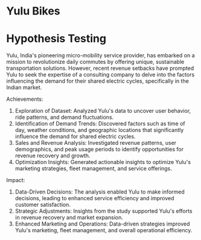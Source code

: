 # Yulu Bikes 
# Hypothesis Testing

Yulu, India's pioneering micro-mobility service provider, has embarked on a mission to
revolutionize daily commutes by offering unique, sustainable transportation solutions.
However, recent revenue setbacks have prompted Yulu to seek the expertise of a consulting
company to delve into the factors influencing the demand for their shared electric cycles,
specifically in the Indian market.

Achievements:

1. Exploration of Dataset: Analyzed Yulu's data to uncover user behavior, ride patterns, and demand fluctuations.
2. Identification of Demand Trends: Discovered factors such as time of day, weather conditions, and geographic locations that significantly influence the demand for shared electric cycles.
3. Sales and Revenue Analysis: Investigated revenue patterns, user demographics, and peak usage periods to identify opportunities for revenue recovery and growth.
4. Optimization Insights: Generated actionable insights to optimize Yulu's marketing strategies, fleet management, and service offerings.

Impact:

1. Data-Driven Decisions: The analysis enabled Yulu to make informed decisions, leading to enhanced service efficiency and improved customer satisfaction.
2. Strategic Adjustments: Insights from the study supported Yulu's efforts in revenue recovery and market expansion.
3. Enhanced Marketing and Operations: Data-driven strategies improved Yulu's marketing, fleet management, and overall operational efficiency.
